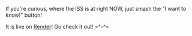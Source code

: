 If you're curious, where the ISS is at right NOW, just smash the "I want to know!" button!

It is live on [Render](https://where-iss-at-now.onrender.com)! Go check it out! =^-^=
